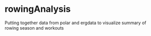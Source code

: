 # rowingAnalysis
Putting together data from polar and ergdata to visualize summary of rowing season and workouts
